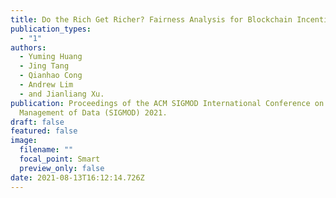```yaml
---
title: Do the Rich Get Richer? Fairness Analysis for Blockchain Incentives.
publication_types:
  - "1"
authors:
  - Yuming Huang
  - Jing Tang
  - Qianhao Cong
  - Andrew Lim
  - and Jianliang Xu.
publication: Proceedings of the ACM SIGMOD International Conference on
  Management of Data (SIGMOD) 2021.
draft: false
featured: false
image:
  filename: ""
  focal_point: Smart
  preview_only: false
date: 2021-08-13T16:12:14.726Z
---
```

